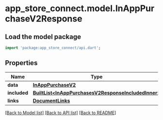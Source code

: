 # app_store_connect.model.InAppPurchaseV2Response

## Load the model package
```dart
import 'package:app_store_connect/api.dart';
```

## Properties
Name | Type | Description | Notes
------------ | ------------- | ------------- | -------------
**data** | [**InAppPurchaseV2**](InAppPurchaseV2.md) |  | 
**included** | [**BuiltList&lt;InAppPurchasesV2ResponseIncludedInner&gt;**](InAppPurchasesV2ResponseIncludedInner.md) |  | [optional] 
**links** | [**DocumentLinks**](DocumentLinks.md) |  | 

[[Back to Model list]](../README.md#documentation-for-models) [[Back to API list]](../README.md#documentation-for-api-endpoints) [[Back to README]](../README.md)


